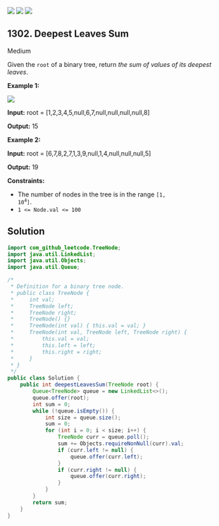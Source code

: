 [![](https://img.shields.io/github/stars/javadev/LeetCode-in-Java?label=Stars&style=flat-square)](https://github.com/javadev/LeetCode-in-Java)
[![](https://img.shields.io/github/forks/javadev/LeetCode-in-Java?label=Fork%20me%20on%20GitHub%20&style=flat-square)](https://github.com/javadev/LeetCode-in-Java/fork)
[![](https://img.shields.io/badge/-LeetCode%20in%20Kotlin-blue?style=flat-square)](https://github.com/javadev/LeetCode-in-Kotlin)

## 1302\. Deepest Leaves Sum

Medium

Given the `root` of a binary tree, return _the sum of values of its deepest leaves_.

**Example 1:**

![](https://assets.leetcode.com/uploads/2019/07/31/1483_ex1.png)

**Input:** root = [1,2,3,4,5,null,6,7,null,null,null,null,8]

**Output:** 15

**Example 2:**

**Input:** root = [6,7,8,2,7,1,3,9,null,1,4,null,null,null,5]

**Output:** 19

**Constraints:**

*   The number of nodes in the tree is in the range <code>[1, 10<sup>4</sup>]</code>.
*   `1 <= Node.val <= 100`

## Solution

```java
import com_github_leetcode.TreeNode;
import java.util.LinkedList;
import java.util.Objects;
import java.util.Queue;

/*
 * Definition for a binary tree node.
 * public class TreeNode {
 *     int val;
 *     TreeNode left;
 *     TreeNode right;
 *     TreeNode() {}
 *     TreeNode(int val) { this.val = val; }
 *     TreeNode(int val, TreeNode left, TreeNode right) {
 *         this.val = val;
 *         this.left = left;
 *         this.right = right;
 *     }
 * }
 */
public class Solution {
    public int deepestLeavesSum(TreeNode root) {
        Queue<TreeNode> queue = new LinkedList<>();
        queue.offer(root);
        int sum = 0;
        while (!queue.isEmpty()) {
            int size = queue.size();
            sum = 0;
            for (int i = 0; i < size; i++) {
                TreeNode curr = queue.poll();
                sum += Objects.requireNonNull(curr).val;
                if (curr.left != null) {
                    queue.offer(curr.left);
                }
                if (curr.right != null) {
                    queue.offer(curr.right);
                }
            }
        }
        return sum;
    }
}
```